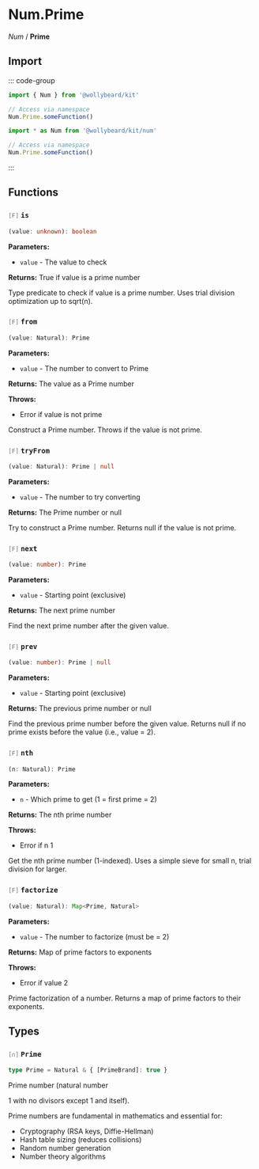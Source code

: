 # Num.Prime

_Num_ / **Prime**

## Import

::: code-group

```typescript [Namespace]
import { Num } from '@wollybeard/kit'

// Access via namespace
Num.Prime.someFunction()
```

```typescript [Barrel]
import * as Num from '@wollybeard/kit/num'

// Access via namespace
Num.Prime.someFunction()
```

:::

## Functions

### <span style="opacity: 0.6; font-weight: normal; font-size: 0.85em;">`[F]`</span> `is`

```typescript
(value: unknown): boolean
```

<SourceLink href="https://github.com/jasonkuhrt/kit/blob/main/./src/domains/num/prime/prime.ts#L41" />

**Parameters:**

- `value` - The value to check

**Returns:** True if value is a prime number

Type predicate to check if value is a prime number. Uses trial division optimization up to sqrt(n).

### <span style="opacity: 0.6; font-weight: normal; font-size: 0.85em;">`[F]`</span> `from`

```typescript
(value: Natural): Prime
```

<SourceLink href="https://github.com/jasonkuhrt/kit/blob/main/./src/domains/num/prime/prime.ts#L74" />

**Parameters:**

- `value` - The number to convert to Prime

**Returns:** The value as a Prime number

**Throws:**

- Error if value is not prime

Construct a Prime number. Throws if the value is not prime.

### <span style="opacity: 0.6; font-weight: normal; font-size: 0.85em;">`[F]`</span> `tryFrom`

```typescript
(value: Natural): Prime | null
```

<SourceLink href="https://github.com/jasonkuhrt/kit/blob/main/./src/domains/num/prime/prime.ts#L96" />

**Parameters:**

- `value` - The number to try converting

**Returns:** The Prime number or null

Try to construct a Prime number. Returns null if the value is not prime.

### <span style="opacity: 0.6; font-weight: normal; font-size: 0.85em;">`[F]`</span> `next`

```typescript
(value: number): Prime
```

<SourceLink href="https://github.com/jasonkuhrt/kit/blob/main/./src/domains/num/prime/prime.ts#L114" />

**Parameters:**

- `value` - Starting point (exclusive)

**Returns:** The next prime number

Find the next prime number after the given value.

### <span style="opacity: 0.6; font-weight: normal; font-size: 0.85em;">`[F]`</span> `prev`

```typescript
(value: number): Prime | null
```

<SourceLink href="https://github.com/jasonkuhrt/kit/blob/main/./src/domains/num/prime/prime.ts#L141" />

**Parameters:**

- `value` - Starting point (exclusive)

**Returns:** The previous prime number or null

Find the previous prime number before the given value. Returns null if no prime exists before the value (i.e., value = 2).

### <span style="opacity: 0.6; font-weight: normal; font-size: 0.85em;">`[F]`</span> `nth`

```typescript
(n: Natural): Prime
```

<SourceLink href="https://github.com/jasonkuhrt/kit/blob/main/./src/domains/num/prime/prime.ts#L173" />

**Parameters:**

- `n` - Which prime to get (1 = first prime = 2)

**Returns:** The nth prime number

**Throws:**

- Error if n 1

Get the nth prime number (1-indexed). Uses a simple sieve for small n, trial division for larger.

### <span style="opacity: 0.6; font-weight: normal; font-size: 0.85em;">`[F]`</span> `factorize`

```typescript
(value: Natural): Map<Prime, Natural>
```

<SourceLink href="https://github.com/jasonkuhrt/kit/blob/main/./src/domains/num/prime/prime.ts#L211" />

**Parameters:**

- `value` - The number to factorize (must be = 2)

**Returns:** Map of prime factors to exponents

**Throws:**

- Error if value 2

Prime factorization of a number. Returns a map of prime factors to their exponents.

## Types

### <span style="opacity: 0.6; font-weight: normal; font-size: 0.85em;">`[∩]`</span> `Prime`

```typescript
type Prime = Natural & { [PrimeBrand]: true }
```

<SourceLink href="https://github.com/jasonkuhrt/kit/blob/main/./src/domains/num/prime/prime.ts#L26" />

Prime number (natural number

1 with no divisors except 1 and itself).

Prime numbers are fundamental in mathematics and essential for:

- Cryptography (RSA keys, Diffie-Hellman)
- Hash table sizing (reduces collisions)
- Random number generation
- Number theory algorithms
